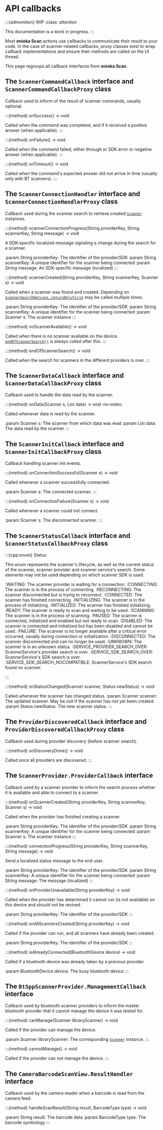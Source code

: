# API callbacks

:::{admonition} WIP
:class: attention

This documentation is a work in progress.
:::

Most **enioka Scan** actions use callbacks to communicate their result to your code. In the case of
scanner-related callbacks, proxy classes exist to wrap callback implementations and ensure their
methods are called on the UI thread.

This page regroups all callback interfaces from **enioka Scan**.

## The `ScannerCommandCallback` interface and `ScannerCommandCallbackProxy` class

Callback used to inform of the result of scanner commands, usually optional.

:::{method} onSuccess() -> void

Called when the command was completed, and if it received a positive answer (when applicable).
:::

:::{method} onFailure() -> void

Called when the command failed, either through or SDK error or negative answer (when applicable).
:::

:::{method} onTimeout() -> void

Called when the command's expected answer did not arrive in time (usually only with BT scanners).
:::

## The `ScannerConnectionHandler` interface and `ScannerConnectionHandlerProxy` class

Callback used during the scanner search to retrieve created [`Scanner`](scanner) instances.

:::{method} scannerConnectionProgress(String providerKey, String scannerKey, String message) -> void

A SDK-specific localized message signaling a change during the search for a scanner.

:param String providerKey: The identifier of the provider/SDK
:param String scannerKey: A unique identifier for the scanner being connected
:param String message: An SDK-specific message (localized)
:::

:::{method} scannerCreated(String providerKey, String scannerKey, Scanner s) -> void

Called when a scanner was found and created. 
Depending on [`ScannerSearchOptions.returnOnlyFirst`](scanner_service.md#returnOnlyFirst) may be 
called multiple times.

:param String providerKey: The identifier of the provider/SDK
:param String scannerKey: A unique identifier for the scanner being connected
:param Scanner s: The scanner instance
:::

:::{method} noScannerAvailable() -> void

Called when there is no scanner available on the device. 
[`endOfScannerSearch()`](#endOfScannerSearch) is always called after this.
:::

:::{method} endOfScannerSearch() -> void

Called when the search for scanners in the different providers is over.
:::

## The `ScannerDataCallback` interface and `ScannerDataCallbackProxy` class

Callback used to handle the data read by the scanner.

:::{method} onData(Scanner s, List<Barcode> data) -> void
:no-index:

Called whenever data is read by the scanner.

:param Scanner s: The scanner from which data was read
:param List<Barcode> data: The data read by the scanner
:::

## The `ScannerInitCallback` interface and `ScannerInitCallbackProxy` class

Callback handling scanner init events.

:::{method} onConnectionSuccessful(Scanner s) -> void

Called whenever a scanner successfully connected.

:param Scanner s: The connected scanner.
:::

:::{method} onConnectionFailure(Scanner s) -> void

Called whenever a scanner could not connect.

:param Scanner s: The disconnected scanner.
:::

## The `ScannerStatusCallback` interface and `ScannerStatusCallbackProxy` class

:::{cpp:enum} Status

This enum represents the scanner's lifecycle, as well as the current status of the scanner, scanner
provider and scanner service's search. Some elements may not be used depending on which scanner SDK
is used.

:WAITING: The scanner provider is waiting for a connection.
:CONNECTING: The scanner is in the process of connecting.
:RECONNECTING: The scanner disconnected but is trying to reconnect.
:CONNECTED: The scanner has finished connecting.
:INITIALIZING: The scanner is in the process of initializing.
:INITIALIZED: The scanner has finished initializing.
:READY: The scanner is ready to scan and waiting to be used.
:SCANNING: The scanner is in the process of scanning.
:PAUSED: The scanner is connected, initialized and enabled but not ready to scan.
:DISABLED: The scanner is connected and initialized but has been disabled and cannot be used.
:FAILURE: The scanner is no longer available after a critical error occurred, usually during 
    connection or initialization.
:DISCONNECTED: The scanner disconnected and can no longer be used.
:UNKNOWN: The scanner is in an unknown status.
:SERVICE_PROVIDER_SEARCH_OVER: ScannerService's provider search is over.
:SERVICE_SDK_SEARCH_OVER: ScannerService's SDK search is over.
:SERVICE_SDK_SEARCH_NOCOMPATIBLE: ScannerService's SDK search found no scanner.

:::

:::{method} onStatusChanged(Scanner scanner, Status newStatus) -> void

Called whenever the scanner has changed status.
:param Scanner scanner: The updated scanner. May be null if the scanner has not yet been created.
:param Status newStatus: The new scanner status.
:::

## The `ProviderDiscoveredCallback` interface and `ProviderDiscoveredCallbackProxy` class

Callback used during provider discovery (before scanner search).

:::{method} onDiscoveryDone() -> void

Called once all providers are discovered.
:::

## The `ScannerProvider.ProviderCallback` interface

Callback used by a scanner provider to inform the search process whether it is available and
able to connect to a scanner.

:::{method} onScannerCreated(String providerKey, String scannerKey, Scanner s) -> void

Called when the provider has finished creating a scanner.

:param String providerKey: The identifier of the provider/SDK
:param String scannerKey: A unique identifier for the scanner being connected
:param Scanner s: The scanner instance
:::

:::{method} connectionProgress(String providerKey, String scannerKey, String message) -> void

Send a localized status message to the end user.

:param String providerKey: The identifier of the provider/SDK
:param String scannerKey: A unique identifier for the scanner being connected
:param String message: The message (localized)
:::

:::{method} onProviderUnavailable(String providerKey) -> void

Called when the provider has determined it cannot run (is not available) on this device and should 
not be revived.

:param String providerKey: The identifier of the provider/SDK
:::

:::{method} onAllScannersCreated(String providerKey) -> void

Called if the provider can run, and all scanners have already been created.

:param String providerKey: The identifier of the provider/SDK
:::

:::{method} isAlreadyConnected(BluetoothDevice device) -> void

Called if a bluetooth device was already taken by a previous provider.

:param BluetoothDevice device: The busy bluetooth device
:::

## The `BtSppScannerProvider.ManagementCallback` interface

Callback used by bluetooth scanner providers to inform the master bluetooth provider that it cannot
manage the device it was tested for.

:::{method} canManage(Scanner libraryScanner) -> void

Called if the provider can manage the device.

:param Scanner libraryScanner: The corresponding [`Scanner`](scanner) instance.
:::

:::{method} cannotManage() -> void

Called if the provider can not manage the device.
:::

## The `CameraBarcodeScanView.ResultHandler` interface

Callback used by the camera reader when a barcode is read from the camera feed.

:::{method} handleScanResult(String result, BarcodeType type) -> void

:param String result: The barcode data
:param BarcodeType type: The barcode symbology
:::